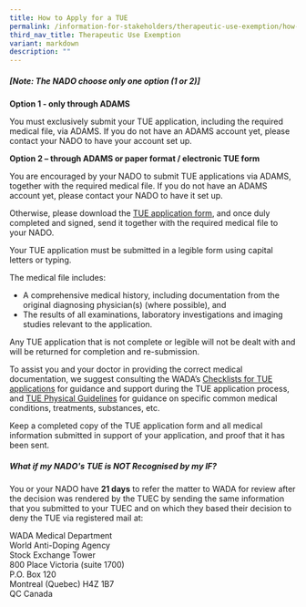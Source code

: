 ```yaml
---
title: How to Apply for a TUE
permalink: /information-for-stakeholders/therapeutic-use-exemption/how-to-apply-for-a-tue/
third_nav_title: Therapeutic Use Exemption
variant: markdown
description: ""
---
```

##### [Note: The NADO choose only one option (1 or 2)]

**Option 1 - only through ADAMS**

You must exclusively submit your TUE application, including the required medical file, via ADAMS. If you do not have an ADAMS account yet, please contact your NADO to have your account set up.


**Option 2 – through ADAMS or paper format / electronic TUE form**

You are encouraged by your NADO to submit TUE applications via ADAMS, together with the required medical file. If you do not have an ADAMS account yet, please contact your NADO to have it set up.


Otherwise, please download the [TUE application form](https://drive.google.com/file/d/12v878NC_znUw-47HxBAbg-9JcOR3GWdX/view?usp=drive_link), and once duly completed and signed, send it together with the required medical file to your NADO.

Your TUE application must be submitted in a legible form using capital letters or typing.

The medical file includes:
- A comprehensive medical history, including documentation from the original diagnosing physician(s) (where possible), and
- The results of all examinations, laboratory investigations and imaging studies relevant to the application.

Any TUE application that is not complete or legible will not be dealt with and will be returned for completion and re-submission.

To assist you and your doctor in providing the correct medical documentation, we suggest consulting the WADA’s [Checklists for TUE applications](https://www.wada-ama.org/en/search?q=Checklists%20for%20TUE%20Applications&amp;filters%5Bcontent_type%5D%5B%5D=%22resource%22) for guidance and support during the TUE application process, and [TUE Physical Guidelines](https://www.wada-ama.org/en/search?q=TUE%20Physician%20Guidelines&amp;filters%5Bcontent_type%5D%5B%5D=%22resource%22) for guidance on specific common medical conditions, treatments, substances, etc. 

Keep a completed copy of the TUE application form and all medical information submitted in support of your application, and proof that it has been sent.

##### What if my NADO's TUE is NOT Recognised by my IF?
You or your NADO have **21 days** to refer the matter to WADA for review after the decision was rendered by the TUEC by sending the same information that you submitted to your TUEC and on which they based their decision to deny the TUE via registered mail at:

WADA Medical Department<br>
World Anti-Doping Agency<br>
Stock Exchange Tower<br>
800 Place Victoria (suite 1700)<br>
P.O. Box 120<br>
Montreal (Quebec) H4Z 1B7<br>
QC Canada